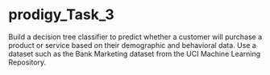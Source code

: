 # prodigy_Task_3
Build a decision tree classifier to predict whether a customer will purchase a product or service based on their demographic and behavioral data. Use a dataset such as the Bank Marketing dataset from the UCI Machine Learning Repository.

